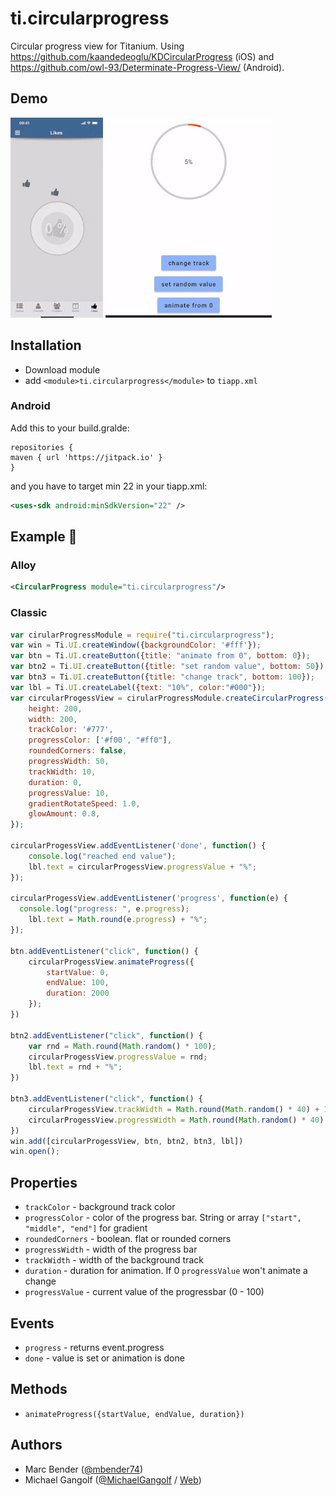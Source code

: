 # ti.circularprogress

Circular progress view for Titanium.
Using https://github.com/kaandedeoglu/KDCircularProgress (iOS) and https://github.com/owl-93/Determinate-Progress-View/ (Android).


## Demo

<img src="./assets/demo.gif" width="148" height="320" alt="Example iOS" /> <img src="./assets/demo_android.gif" width="266" height="320" alt="Example android" />

## Installation

* Download module
* add `<module>ti.circularprogress</module>` to `tiapp.xml`

### Android

Add this to your build.gralde:
```
repositories {
maven { url 'https://jitpack.io' }
}
```

and you have to target min 22 in your tiapp.xml:
```xml
<uses-sdk android:minSdkVersion="22" />
```


## Example :slightly_smiling_face:

### Alloy
```xml
<CircularProgress module="ti.circularprogress"/>
```

### Classic
```js
var cirularProgressModule = require("ti.circularprogress");
var win = Ti.UI.createWindow({backgroundColor: '#fff'});
var btn = Ti.UI.createButton({title: "animate from 0", bottom: 0});
var btn2 = Ti.UI.createButton({title: "set random value", bottom: 50});
var btn3 = Ti.UI.createButton({title: "change track", bottom: 100});
var lbl = Ti.UI.createLabel({text: "10%", color:"#000"});
var circularProgessView = cirularProgressModule.createCircularProgress({
	height: 200,
	width: 200,
	trackColor: '#777',
	progressColor: ['#f00', "#ff0"],
	roundedCorners: false,
	progressWidth: 50,
	trackWidth: 10,
	duration: 0,
	progressValue: 10,
	gradientRotateSpeed: 1.0,
	glowAmount: 0.8,
});

circularProgessView.addEventListener('done', function() {
	console.log("reached end value");
	lbl.text = circularProgessView.progressValue + "%";
});

circularProgessView.addEventListener('progress', function(e) {
  console.log("progress: ", e.progress);
	lbl.text = Math.round(e.progress) + "%";
});

btn.addEventListener("click", function() {
	circularProgessView.animateProgress({
		startValue: 0,
		endValue: 100,
		duration: 2000
	});
})

btn2.addEventListener("click", function() {
	var rnd = Math.round(Math.random() * 100);
	circularProgessView.progressValue = rnd;
	lbl.text = rnd + "%";
})

btn3.addEventListener("click", function() {
	circularProgessView.trackWidth = Math.round(Math.random() * 40) + 10;
	circularProgessView.progressWidth = Math.round(Math.random() * 40) + 10;
})
win.add([circularProgessView, btn, btn2, btn3, lbl])
win.open();
 ```

## Properties
* `trackColor` - background track color
* `progressColor` - color of the progress bar. String or array `["start", "middle", "end"]` for gradient
* `roundedCorners` - boolean. flat or rounded corners
* `progressWidth` - width of the progress bar
* `trackWidth` - width of the background track
* `duration` - duration for animation. If 0 `progressValue` won't animate a change
* `progressValue` - current value of the progressbar (0 - 100)

## Events
* `progress` - returns event.progress
* `done` - value is set or animation is done

## Methods
* `animateProgress({startValue, endValue, duration})`

## Authors

- Marc Bender ([@mbender74](https://github.com/mbender74/))
- Michael Gangolf ([@MichaelGangolf](https://twitter.com/MichaelGangolf) / [Web](http://migaweb.de))

